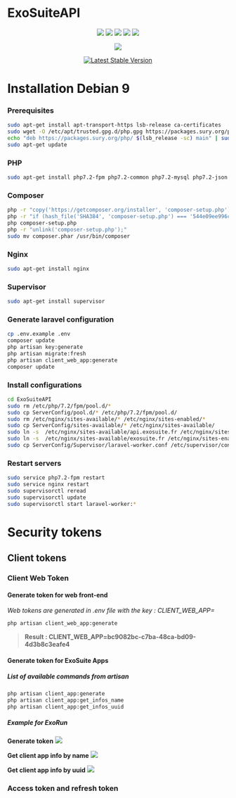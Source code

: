 # ExoSuiteAPI

<p align="center">
<img src="https://www.versioneye.com/user/projects/5ab3aee70fb24f44833013cb/badge.svg?style=flat-square">
<img src="https://img.shields.io/badge/php-%3E%3D%207.2-blue.svg?style=flat-square">
<img src="https://img.shields.io/badge/php--fpm-7.2.3-brightgreen.svg?style=flat-square">
<img src="https://img.shields.io/badge/NGINX-nginx%2F1.10.3-brightgreen.svg?style=flat-square">
<img src="https://img.shields.io/badge/supervisor-3.3.1-brightgreen.svg?style=flat-square">
</p>

<p align="center">
<img src="https://laravel.com/assets/img/components/logo-laravel.svg">
</p>
<p align="center">
<a href="https://packagist.org/packages/laravel/framework"><img src="https://poser.pugx.org/laravel/framework/v/stable.svg" alt="Latest Stable Version"></a>
</p>

# Installation Debian 9

### Prerequisites
```bash
sudo apt-get install apt-transport-https lsb-release ca-certificates
sudo wget -O /etc/apt/trusted.gpg.d/php.gpg https://packages.sury.org/php/apt.gpg
echo "deb https://packages.sury.org/php/ $(lsb_release -sc) main" | sudo tee /etc/apt/sources.list.d/php.list
sudo apt-get update
```

### PHP
```bash
sudo apt-get install php7.2-fpm php7.2-common php7.2-mysql php7.2-json php7.2-xml php7.2-mbstring
```

### Composer
```bash
php -r "copy('https://getcomposer.org/installer', 'composer-setup.php');"
php -r "if (hash_file('SHA384', 'composer-setup.php') === '544e09ee996cdf60ece3804abc52599c22b1f40f4323403c44d44fdfdd586475ca9813a858088ffbc1f233e9b180f061') { echo 'Installer verified'; } else { echo 'Installer corrupt'; unlink('composer-setup.php'); } echo PHP_EOL;"
php composer-setup.php
php -r "unlink('composer-setup.php');"
sudo mv composer.phar /usr/bin/composer
```

### Nginx
```bash
sudo apt-get install nginx
```

### Supervisor
```bash
sudo apt-get install supervisor
```

### Generate laravel configuration
```bash
cp .env.example .env
composer update
php artisan key:generate
php artisan migrate:fresh
php artisan client_web_app:generate
composer update
```

### Install configurations
```bash
cd ExoSuiteAPI
sudo rm /etc/php/7.2/fpm/pool.d/*
sudo cp ServerConfig/pool.d/* /etc/php/7.2/fpm/pool.d/
sudo rm /etc/nginx/sites-available/* /etc/nginx/sites-enabled/*
sudo cp ServerConfig/sites-available/* /etc/nginx/sites-available/
sudo ln -s  /etc/nginx/sites-available/api.exosuite.fr /etc/nginx/sites-enabled/ 
sudo ln -s  /etc/nginx/sites-available/exosuite.fr /etc/nginx/sites-enabled/
sudo cp ServerConfig/Supervisor/laravel-worker.conf /etc/supervisor/conf.d 
```

### Restart servers
```bash
sudo service php7.2-fpm restart
sudo service nginx restart
sudo supervisorctl reread
sudo supervisorctl update
sudo supervisorctl start laravel-worker:*
```

# Security tokens
## Client tokens
### Client Web Token
#### Generate token for web front-end
*Web tokens are generated in .env file with the key : CLIENT_WEB_APP=*

```bash
php artisan client_web_app:generate
```

>**Result : CLIENT_WEB_APP=bc9082bc-c7ba-48ca-bd09-4d3b8c3eafe4**

#### Generate token for ExoSuite Apps
##### List of available commands from artisan
```bash
php artisan client_app:generate                   
php artisan client_app:get_infos_name             
php artisan client_app:get_infos_uuid
```

##### Example for ExoRun
**Generate token**
<img src="https://user-images.githubusercontent.com/17724398/37781443-03be3ef6-2df1-11e8-8308-47fbc843d3fa.png"/>

**Get client app info by name**
<img src="https://user-images.githubusercontent.com/17724398/37781633-5e33fa92-2df1-11e8-9491-960809a71ac8.png"/>

**Get client app info by uuid**
<img src="https://user-images.githubusercontent.com/17724398/37781959-134ee70c-2df2-11e8-97f3-20621c437c8e.png"/>

### Access token and refresh token


